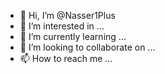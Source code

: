 - 👋 Hi, I’m @Nasser1Plus
- 👀 I’m interested in ...
- 🌱 I’m currently learning ...
- 💞️ I’m looking to collaborate on ...
- 📫 How to reach me ...

<!---
Nasser1Plus/Nasser1Plus is a ✨ special ✨ repository because its `README.md` (this file) appears on your GitHub profile.
You can click the Preview link to take a look at your changes.
--->
